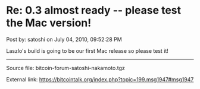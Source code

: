 # Re: 0.3 almost ready -- please test the Mac version!

Post by: satoshi on July 04, 2010, 09:52:28 PM

Laszlo's build is going to be our first Mac release so please test it!

---

Source file: bitcoin-forum-satoshi-nakamoto.tgz

External link: https://bitcointalk.org/index.php?topic=199.msg1947#msg1947
